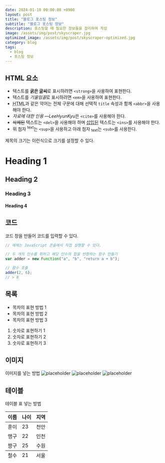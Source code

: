 ```yaml
---
date: 2024-01-10 00:00:08 +0900
layout: post
title: "블로그 포스팅 정보"
subtitle: "블로그 포스팅 정보"
description: 포스팅할 때 필요한 정보들을 정리하여 작성
image: /assets/img/post/skyscraper.jpg
optimized_image: /assets/img/post/skyscraper-optimized.jpg
category: blog
tags:
  - blog
  - 포스팅 정보
---
```


## HTML 요소

- 텍스트를 **굵은 글씨**로 표시하려면 `<strong>`을 사용하여 표현한다.
- 텍스트를 *기울임꼴*로 표시하려면 `<em>`을 사용하여 표현한다.
- <abbr title="HyperText Markup Language">HTML</abbr>과 같은 약어는 전체 구문에 대해 선택적 `title` 속성과 함께 `<abbr>`을 사용해야 한다.
- <cite>자료에 대한 인용 &mdash;LeeHyunKyu</cite>은 `<cite>`를 사용해야 한다.
- <del>삭제된</del> 텍스트는 `<del>`을 사용해야 하며 <ins>삽입된</ins> 텍스트는 `<ins>`를 사용해야 한다.
- 위 첨자 <sup>text</sup>는 `<sup>`을 사용하고 아래 첨자 <sub>text</sub>는 `<sub>`를 사용한다.

제목의 크기는 이런식으로 크기를 설정할 수 있다.

# Heading 1

## Heading 2

### Heading 3

#### Heading 4

## 코드

코드 창을 만들어 코드를 입력할 수 있다.

```js
// 예제는 JavaScript 콘솔에서 직접 실행할 수 있다.

// 두 개의 인수를 취하고 해당 인수의 합을 반환하는 함수 만들기
var adder = new Function("a", "b", "return a + b");

// 함수 호출
adder(2, 6);
// > 8
```

## 목록

- 목차의 표현 방법 1
- 목차의 표현 방법 2
- 목차의 표현 방법 3

1. 숫자로 표현하기 1
2. 숫자로 표현하기 2
3. 숫자로 표현하기 3

## 이미지

이미지를 넣는 방법
![placeholder](https://placehold.it/800x400 "Large example image")
![placeholder](https://placehold.it/400x200 "Medium example image")
![placeholder](https://placehold.it/200x200 "Small example image")

## 테이블

테이블 표 넣는 방법

<table>
  <thead>
    <tr>
      <th>이름</th>
      <th>나이</th>
      <th>지역</th>
    </tr>
  </thead>
  <tfoot>
    <tr>
      <td>철수</td>
      <td>21</td>
      <td>서울</td>
    </tr>
  </tfoot>
  <tbody>
    <tr>
      <td>훈이</td>
      <td>23</td>
      <td>천안</td>
    </tr>
    <tr>
      <td>맹구</td>
      <td>22</td>
      <td>인천</td>
    </tr>
    <tr>
      <td>짱구</td>
      <td>25</td>
      <td>수원</td>
    </tr>
  </tbody>
</table>
